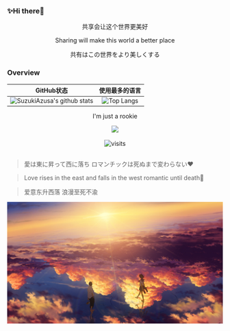 ### ✨Hi there👋

<div id="title" align=center>
  <p>共享会让这个世界更美好</p>
  <p>Sharing will make this world a better place</p>
  <p>共有はこの世界をより美しくする</p>
</div>

### Overview

<div id="title" align=center>

|                          GitHub状态                          |                        使用最多的语言                        |
| :----------------------------------------------------------: | :----------------------------------------------------------: |
| ![SuzukiAzusa's github stats](https://github-readme-stats.vercel.app/api?username=SuzukiAzusa&show_icons=true&theme=tokyonight&locale=cn) | ![Top Langs](https://github-readme-stats.vercel.app/api/top-langs/?username=SuzukiAzusa&&hide=tsql) |

<p>I'm just a rookie</p>

[![](https://img.shields.io/badge/番组-Bangumi-E24378)](https://bgm.tv/user/suzukiazusa)

![visits](https://count.getloli.com/get/@SuzukiAzusa?theme=rule15)

</div>

## 

<div>
  
  > 愛は東に昇って西に落ち ロマンチックは死ぬまで変わらない❤️
  
  > Love rises in the east and falls in the west romantic until death🌟
  
  > 爱意东升西落 浪漫至死不渝

  ![](/img/夕阳.jpg)
  
</div>



